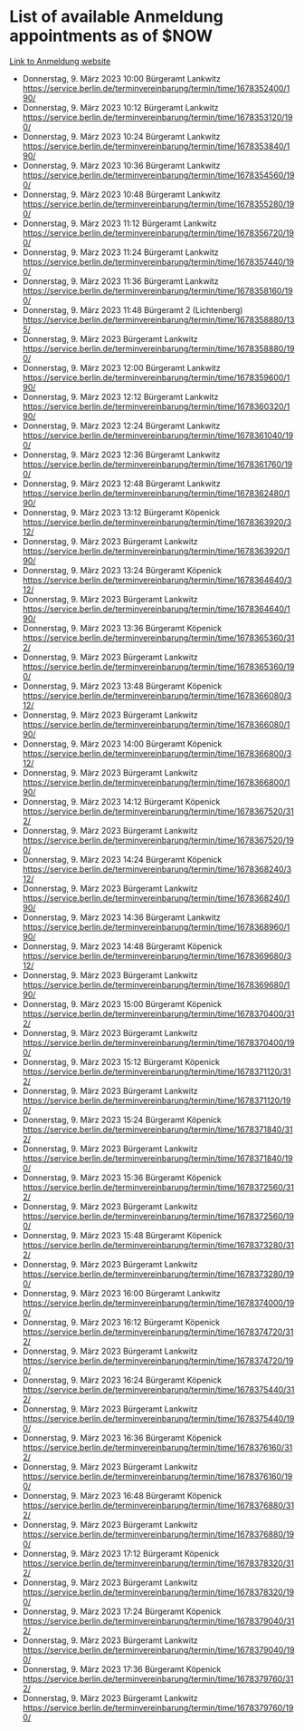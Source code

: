 # List of available Anmeldung appointments as of $NOW
[Link to Anmeldung website](https://service.berlin.de/terminvereinbarung/termin/tag.php?termin=1&anliegen[]=120686&dienstleisterlist=122210,122217,327316,122219,327312,122227,327314,122231,327346,122243,327348,122254,122252,329742,122260,329745,122262,329748,122271,327278,122273,327274,122277,327276,330436,122280,327294,122282,327290,122284,327292,122291,327270,122285,327266,122286,327264,122296,327268,150230,329760,122297,327286,122294,327284,122312,329763,122314,329775,122304,327330,122311,327334,122309,327332,317869,122281,327352,122279,329772,122283,122276,327324,122274,327326,122267,329766,122246,327318,122251,327320,122257,327322,122208,327298,122226,327300&herkunft=http%3A%2F%2Fservice.berlin.de%2Fdienstleistung%2F120686%2F)
- Donnerstag, 9. März 2023 10:00 Bürgeramt Lankwitz https://service.berlin.de/terminvereinbarung/termin/time/1678352400/190/
- Donnerstag, 9. März 2023 10:12 Bürgeramt Lankwitz https://service.berlin.de/terminvereinbarung/termin/time/1678353120/190/
- Donnerstag, 9. März 2023 10:24 Bürgeramt Lankwitz https://service.berlin.de/terminvereinbarung/termin/time/1678353840/190/
- Donnerstag, 9. März 2023 10:36 Bürgeramt Lankwitz https://service.berlin.de/terminvereinbarung/termin/time/1678354560/190/
- Donnerstag, 9. März 2023 10:48 Bürgeramt Lankwitz https://service.berlin.de/terminvereinbarung/termin/time/1678355280/190/
- Donnerstag, 9. März 2023 11:12 Bürgeramt Lankwitz https://service.berlin.de/terminvereinbarung/termin/time/1678356720/190/
- Donnerstag, 9. März 2023 11:24 Bürgeramt Lankwitz https://service.berlin.de/terminvereinbarung/termin/time/1678357440/190/
- Donnerstag, 9. März 2023 11:36 Bürgeramt Lankwitz https://service.berlin.de/terminvereinbarung/termin/time/1678358160/190/
- Donnerstag, 9. März 2023 11:48 Bürgeramt 2 (Lichtenberg) https://service.berlin.de/terminvereinbarung/termin/time/1678358880/135/
- Donnerstag, 9. März 2023  Bürgeramt Lankwitz https://service.berlin.de/terminvereinbarung/termin/time/1678358880/190/
- Donnerstag, 9. März 2023 12:00 Bürgeramt Lankwitz https://service.berlin.de/terminvereinbarung/termin/time/1678359600/190/
- Donnerstag, 9. März 2023 12:12 Bürgeramt Lankwitz https://service.berlin.de/terminvereinbarung/termin/time/1678360320/190/
- Donnerstag, 9. März 2023 12:24 Bürgeramt Lankwitz https://service.berlin.de/terminvereinbarung/termin/time/1678361040/190/
- Donnerstag, 9. März 2023 12:36 Bürgeramt Lankwitz https://service.berlin.de/terminvereinbarung/termin/time/1678361760/190/
- Donnerstag, 9. März 2023 12:48 Bürgeramt Lankwitz https://service.berlin.de/terminvereinbarung/termin/time/1678362480/190/
- Donnerstag, 9. März 2023 13:12 Bürgeramt Köpenick https://service.berlin.de/terminvereinbarung/termin/time/1678363920/312/
- Donnerstag, 9. März 2023  Bürgeramt Lankwitz https://service.berlin.de/terminvereinbarung/termin/time/1678363920/190/
- Donnerstag, 9. März 2023 13:24 Bürgeramt Köpenick https://service.berlin.de/terminvereinbarung/termin/time/1678364640/312/
- Donnerstag, 9. März 2023  Bürgeramt Lankwitz https://service.berlin.de/terminvereinbarung/termin/time/1678364640/190/
- Donnerstag, 9. März 2023 13:36 Bürgeramt Köpenick https://service.berlin.de/terminvereinbarung/termin/time/1678365360/312/
- Donnerstag, 9. März 2023  Bürgeramt Lankwitz https://service.berlin.de/terminvereinbarung/termin/time/1678365360/190/
- Donnerstag, 9. März 2023 13:48 Bürgeramt Köpenick https://service.berlin.de/terminvereinbarung/termin/time/1678366080/312/
- Donnerstag, 9. März 2023  Bürgeramt Lankwitz https://service.berlin.de/terminvereinbarung/termin/time/1678366080/190/
- Donnerstag, 9. März 2023 14:00 Bürgeramt Köpenick https://service.berlin.de/terminvereinbarung/termin/time/1678366800/312/
- Donnerstag, 9. März 2023  Bürgeramt Lankwitz https://service.berlin.de/terminvereinbarung/termin/time/1678366800/190/
- Donnerstag, 9. März 2023 14:12 Bürgeramt Köpenick https://service.berlin.de/terminvereinbarung/termin/time/1678367520/312/
- Donnerstag, 9. März 2023  Bürgeramt Lankwitz https://service.berlin.de/terminvereinbarung/termin/time/1678367520/190/
- Donnerstag, 9. März 2023 14:24 Bürgeramt Köpenick https://service.berlin.de/terminvereinbarung/termin/time/1678368240/312/
- Donnerstag, 9. März 2023  Bürgeramt Lankwitz https://service.berlin.de/terminvereinbarung/termin/time/1678368240/190/
- Donnerstag, 9. März 2023 14:36 Bürgeramt Lankwitz https://service.berlin.de/terminvereinbarung/termin/time/1678368960/190/
- Donnerstag, 9. März 2023 14:48 Bürgeramt Köpenick https://service.berlin.de/terminvereinbarung/termin/time/1678369680/312/
- Donnerstag, 9. März 2023  Bürgeramt Lankwitz https://service.berlin.de/terminvereinbarung/termin/time/1678369680/190/
- Donnerstag, 9. März 2023 15:00 Bürgeramt Köpenick https://service.berlin.de/terminvereinbarung/termin/time/1678370400/312/
- Donnerstag, 9. März 2023  Bürgeramt Lankwitz https://service.berlin.de/terminvereinbarung/termin/time/1678370400/190/
- Donnerstag, 9. März 2023 15:12 Bürgeramt Köpenick https://service.berlin.de/terminvereinbarung/termin/time/1678371120/312/
- Donnerstag, 9. März 2023  Bürgeramt Lankwitz https://service.berlin.de/terminvereinbarung/termin/time/1678371120/190/
- Donnerstag, 9. März 2023 15:24 Bürgeramt Köpenick https://service.berlin.de/terminvereinbarung/termin/time/1678371840/312/
- Donnerstag, 9. März 2023  Bürgeramt Lankwitz https://service.berlin.de/terminvereinbarung/termin/time/1678371840/190/
- Donnerstag, 9. März 2023 15:36 Bürgeramt Köpenick https://service.berlin.de/terminvereinbarung/termin/time/1678372560/312/
- Donnerstag, 9. März 2023  Bürgeramt Lankwitz https://service.berlin.de/terminvereinbarung/termin/time/1678372560/190/
- Donnerstag, 9. März 2023 15:48 Bürgeramt Köpenick https://service.berlin.de/terminvereinbarung/termin/time/1678373280/312/
- Donnerstag, 9. März 2023  Bürgeramt Lankwitz https://service.berlin.de/terminvereinbarung/termin/time/1678373280/190/
- Donnerstag, 9. März 2023 16:00 Bürgeramt Lankwitz https://service.berlin.de/terminvereinbarung/termin/time/1678374000/190/
- Donnerstag, 9. März 2023 16:12 Bürgeramt Köpenick https://service.berlin.de/terminvereinbarung/termin/time/1678374720/312/
- Donnerstag, 9. März 2023  Bürgeramt Lankwitz https://service.berlin.de/terminvereinbarung/termin/time/1678374720/190/
- Donnerstag, 9. März 2023 16:24 Bürgeramt Köpenick https://service.berlin.de/terminvereinbarung/termin/time/1678375440/312/
- Donnerstag, 9. März 2023  Bürgeramt Lankwitz https://service.berlin.de/terminvereinbarung/termin/time/1678375440/190/
- Donnerstag, 9. März 2023 16:36 Bürgeramt Köpenick https://service.berlin.de/terminvereinbarung/termin/time/1678376160/312/
- Donnerstag, 9. März 2023  Bürgeramt Lankwitz https://service.berlin.de/terminvereinbarung/termin/time/1678376160/190/
- Donnerstag, 9. März 2023 16:48 Bürgeramt Köpenick https://service.berlin.de/terminvereinbarung/termin/time/1678376880/312/
- Donnerstag, 9. März 2023  Bürgeramt Lankwitz https://service.berlin.de/terminvereinbarung/termin/time/1678376880/190/
- Donnerstag, 9. März 2023 17:12 Bürgeramt Köpenick https://service.berlin.de/terminvereinbarung/termin/time/1678378320/312/
- Donnerstag, 9. März 2023  Bürgeramt Lankwitz https://service.berlin.de/terminvereinbarung/termin/time/1678378320/190/
- Donnerstag, 9. März 2023 17:24 Bürgeramt Köpenick https://service.berlin.de/terminvereinbarung/termin/time/1678379040/312/
- Donnerstag, 9. März 2023  Bürgeramt Lankwitz https://service.berlin.de/terminvereinbarung/termin/time/1678379040/190/
- Donnerstag, 9. März 2023 17:36 Bürgeramt Köpenick https://service.berlin.de/terminvereinbarung/termin/time/1678379760/312/
- Donnerstag, 9. März 2023  Bürgeramt Lankwitz https://service.berlin.de/terminvereinbarung/termin/time/1678379760/190/
